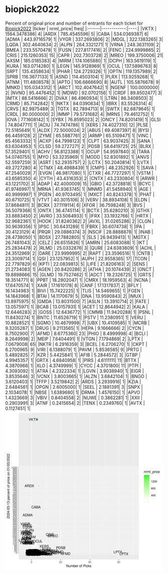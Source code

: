 # biopick2022
Percent of original price and number of entrants for each ticket for [Biopick2022](https://twitter.com/hashtag/Biopick2022)
|ticker |   nrml_price| freq|
|:------|------------:|----:|
|VKTX   | 1564.3478386|    4|
|ARDX   |  785.4545596|    5|
|CABA   |  534.0369387|    6|
|ADMA   |  443.9716579|    1|
|VYGR   |  337.2693806|    2|
|MDGL   |  322.1383265|    3|
|LQDA   |  302.4640634|    2|
|ALPN   |  264.3321271|    1|
|VRNA   |  248.3631109|    2|
|BMEA   |  233.5570478|    1|
|FUSN   |  227.8177416|    2|
|FENC   |  224.9999865|    2|
|CRIS   |  215.1260353|   15|
|CAPR   |  202.7303728|    2|
|MREO   |  199.3750006|   21|
|AXSM   |  185.0185383|    4|
|MIRM   |  174.1065880|    1|
|DCPH   |  163.5619119|    1|
|KURA   |  163.0714280|    1|
|LEGN   |  145.9128969|    1|
|OCUL   |  137.5896763|    8|
|SRPT   |  135.4358634|    1|
|PHAR   |  124.2729326|    1|
|OPTN   |  119.1357989|    2|
|SPRB   |  116.3677133|    1|
|ASND   |  114.4503104|    1|
|PLRX   |  113.9259268|    1|
|ATNM   |  111.4808578|    3|
|APTO   |  106.6666690|    8|
|AUTL   |  105.5876678|    9|
|MNKD   |  105.0343312|    1|
|ARCT   |  102.4047642|    1|
|NGENF  |  100.0000000|    2|
|NVNO   |   95.4476452|    1|
|MDWD   |   92.0702156|    1|
|CRDF   |   89.8502477|    3|
|IMTX   |   88.5416666|    2|
|DVAX   |   86.4960934|    1|
|LTRN   |   86.3408503|    3|
|CRMD   |   85.7142842|    1|
|NKTX   |   84.0390834|    1|
|IBRX   |   83.5526314|    4|
|CRVS   |   82.9875489|    3|
|TGTX   |   82.7894713|    9|
|SWTX   |   82.6879645|    1|
|CRDL   |   80.0000000|    2|
|IMMP   |   79.5731682|    4|
|MRNS   |   79.4612752|    1|
|IOVA   |   77.1608142|    1|
|SYBX   |   76.8595023|    2|
|ONCY   |   74.8201419|    1|
|GLSI   |   74.8047711|    1|
|ACIU   |   74.7474786|    1|
|XERS   |   74.4027310|   12|
|PLSE   |   72.5185649|    1|
|ALDX   |   72.5000024|    2|
|ABUS   |   69.4087397|    8|
|BYSI   |   66.4459128|    2|
|ZYME   |   65.5887761|    2|
|ARMP   |   65.5109471|    1|
|VINC   |   65.4563332|    1|
|ACXP   |   64.7998123|    1|
|CLPT   |   63.9037425|    3|
|SANA   |   63.6304953|    1|
|CLSD   |   59.2727271|    2|
|PDSB   |   58.6419725|   25|
|BLRX   |   57.3529401|    1|
|ACHV   |   56.8123388|    1|
|OCUP   |   54.9597840|    3|
|TARA   |   54.0740755|    1|
|MYO    |   53.3235969|    1|
|MODD   |   52.8301892|    1|
|ANVS   |   52.5597259|    3|
|ASRT   |   52.2935757|    2|
|LCTX   |   50.2040814|    1|
|LVTX   |   49.2727280|    4|
|CTMX   |   48.4988439|    1|
|CMPS   |   48.2352926|    1|
|SAVA   |   47.2540029|    7|
|EVGN   |   46.9817080|    1|
|CTXR   |   46.7727297|    1|
|VSTM   |   43.6585350|    4|
|CYTH   |   43.4316353|    2|
|CNTX   |   43.2330804|    1|
|ARWR   |   43.1221702|    3|
|ADAP   |   42.4000009|   15|
|GBIO   |   42.3728818|    1|
|BCYC   |   41.9746997|    1|
|MRNA   |   41.9363745|    1|
|MNMD   |   41.5458940|    1|
|AGE    |   40.9999997|    1|
|PGEN   |   40.9703495|    1|
|MXCT   |   40.8243378|    1|
|PHAT   |   40.6710725|    1|
|VTVT   |   40.3015106|    3|
|VERV   |   38.8934108|    1|
|ELDN   |   37.8684811|    3|
|BCRX   |   37.1119114|    6|
|XFOR   |   36.7598248|    3|
|BVS    |   36.5079368|    1|
|ONTX   |   36.4745114|    1|
|BCTX   |   35.6280210|    3|
|GTHX   |   33.8883450|    2|
|AVRO   |   33.5064933|    1|
|IFRX   |   33.1932766|    1|
|HRTX   |   32.9682361|    1|
|HOOK   |   31.8240362|    2|
|AVXL   |   31.0265286|    2|
|CLGN   |   30.9639356|    1|
|IPSC   |   30.6431289|    1|
|FBRX   |   30.6074738|    1|
|IPA    |   30.4123129|    4|
|PRQR   |   29.0886374|    3|
|NSCIF  |   28.8888878|    1|
|INAB   |   28.4738050|    1|
|BDSX   |   27.7882805|    1|
|SLS    |   26.9439413|    1|
|MGTX   |   26.7481043|    2|
|CELZ   |   26.6515826|    1|
|AMRN   |   25.6083088|    1|
|IKT    |   25.2834478|    2|
|RLMD   |   25.0332876|    3|
|QURE   |   24.6383809|    1|
|ACHL   |   24.3512969|    2|
|DARE   |   23.9999995|    2|
|RAPT   |   23.3596516|    1|
|CNTB   |   23.3009714|    1|
|QSI    |   23.1257952|    1|
|AUPH   |   22.9558365|   17|
|TCON   |   22.7797829|    6|
|KPTI   |   22.0839813|    5|
|LIFE   |   21.8206163|    2|
|SENS   |   21.2734083|    1|
|AGEN   |   20.8420286|    2|
|ATHA   |   20.1074439|    2|
|ONCT   |   19.8898666|   15|
|GLMD   |   19.7527462|    1|
|ADCT   |   19.2326725|    1|
|GRTS   |   18.3514771|    8|
|PPBT   |   18.2802047|    1|
|CMRX   |   18.1959563|    4|
|NCNA   |   17.6470574|    1|
|XAIR   |   17.1610178|    8|
|CANF   |   17.1317837|    2|
|BFLY   |   16.1434983|    1|
|BIVI   |   15.7422225|    1|
|TLIS   |   14.5469655|    1|
|FGEN   |   14.1843968|    1|
|BTAI   |   14.1170679|    5|
|DNA    |   13.9590843|    2|
|IMUX   |   13.8975975|    5|
|GMDA   |   13.8031500|    7|
|ASLN   |   13.3910714|    2|
|FATE   |   13.0575971|    1|
|BCAB   |   13.0157931|    1|
|ACET   |   12.8644942|    2|
|KALA   |   12.6446283|    2|
|GOSS   |   12.6436772|    1|
|CMMB   |   11.9420288|    1|
|PSNL   |   11.8430274|    1|
|BNTC   |   11.6526719|    1|
|PSTV   |   11.2380951|    1|
|VERU   |   10.8828521|    1|
|SGMO   |   10.4679998|    7|
|UBX    |   10.4109585|    1|
|MCRB   |    9.3205287|    1|
|DRUG   |    9.2113565|    1|
|HEPA   |    9.1666666|    2|
|CYCN   |    8.7502900|    7|
|AFMD   |    8.6775360|   23|
|PHIO   |    8.4999998|    4|
|BCLI   |    8.2649998|    2|
|MEIP   |    7.6404491|    1|
|VTGN   |    7.1794869|    2|
|LPTX   |    7.0679008|   65|
|NKTR   |    6.2916359|    3|
|BCEL   |    6.2706270|    1|
|CKPT   |    6.2700965|    9|
|VIRI   |    6.1388079|    1|
|PAVM   |    5.8536585|    9|
|PRTG   |    5.4892825|    7|
|KZR    |    5.4425841|    1|
|AFIB   |    5.2844572|    3|
|GTBP   |    4.9945357|    1|
|GRTX   |    4.6840958|    1|
|PIRS   |    4.6111111|   11|
|BTTX   |    4.3870966|    1|
|XLO    |    4.3749999|    1|
|CYCC   |    4.3701800|   11|
|PTPI   |    4.3093092|    1|
|ATRA   |    4.2322334|    1|
|LGVN   |    3.9038940|    1|
|EIGR   |    3.8535646|    3|
|VCNX   |    3.8003665|    1|
|ALZN   |    3.6842104|    1|
|BNGO   |    3.6120403|    1|
|TFFP   |    3.5219842|    2|
|ARDS   |    3.2939916|    1|
|KZIA   |    2.6484561|    1|
|OPGN   |    2.6005000|    1|
|SEEL   |    2.1881391|    3|
|SNPX   |    2.1034078|    1|
|NBSE   |    1.6389680|    1|
|DRMA   |    1.4576150|    1|
|APVO   |    1.4323669|    3|
|VBIV   |    0.8404558|    2|
|NUWE   |    0.3862281|    1|
|XXII   |    0.2903991|    3|
|ATNF   |    0.2415654|    2|
|TENX   |    0.2349760|    1|
|AVTX   |    0.1127451|    1|
![retvspicks](biopicks.png?raw=true)
